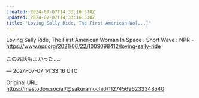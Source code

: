 ```yaml
---
created: 2024-07-07T14:33:16.530Z
updated: 2024-07-07T14:33:16.530Z
title: "Loving Sally Ride, The First American Wo[...]"
---
```


<p>Loving Sally Ride, The First American Woman In Space : Short Wave : NPR - <a href="https://www.npr.org/2021/06/22/1009098412/loving-sally-ride" target="_blank" rel="nofollow noopener" translate="no"><span class="invisible">https://www.</span><span class="ellipsis">npr.org/2021/06/22/1009098412/</span><span class="invisible">loving-sally-ride</span></a></p><p>このお話もよかった…。</p>

&mdash; 2024-07-07 14:33:16 UTC

Original URL: https://mastodon.social/@sakuramochi0/112745696233348540
